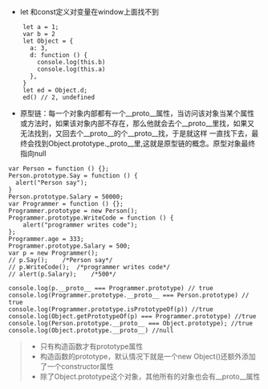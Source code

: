 
* let 和const定义对变量在window上面找不到
```
    let a = 1;
    var b = 2
    let Object = {
      a: 3,
      d: function () {
        console.log(this.b)
        console.log(this.a)
      },
    }
    let ed = Object.d;
    ed() // 2, undefined
```
* 原型链：每一个对象内部都有一个__proto__属性，当访问该对象当某个属性或方法时，如果该对象内部不存在，那么他就会去个__proto__里找，如果又无法找到，又回去个__proto__的个__proto__找，于是就这样 一直找下去，最终会找到Object.prototype._proto__里,这就是原型链的概念。原型对象最终指向null
```
var Person = function () {};
Person.prototype.Say = function () {
  alert("Person say");
}
Person.prototype.Salary = 50000;
var Programmer = function () {};
Programmer.prototype = new Person();
Programmer.prototype.WriteCode = function () {
    alert("programmer writes code");
};
Programmer.age = 333;
Programmer.prototype.Salary = 500;
var p = new Programmer();
// p.Say();    /*Person say*/
// p.WriteCode();  /*programmer writes code*/
// alert(p.Salary);    /*500*/

console.log(p.__proto__ === Programmer.prototype) // true
console.log(Programmer.prototype.__proto__ === Person.prototype) // true
console.log(Programmer.prototype.isPrototypeOf(p)) //true
console.log(Object.getPrototypeOf(p) === Programmer.prototype) //true
console.log(Person.prototype.__proto__ === Object.prototype); //true
console.log(Object.prototype.__proto__) //null
````
 > * 只有构造函数才有prototype属性
 > * 构造函数的prototype，默认情况下就是一个new Object()还额外添加了一个constructor属性
 > * 除了Object.prototype这个对象，其他所有的对象也会有__proto__属性
    
    
    
    
    

    
